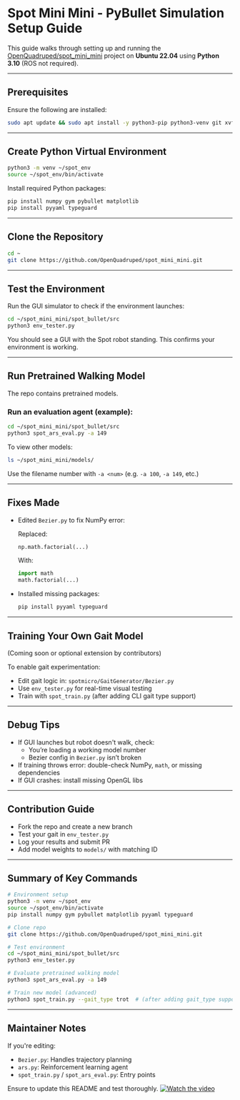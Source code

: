 
#  Spot Mini Mini - PyBullet Simulation Setup Guide

This guide walks through setting up and running the [OpenQuadruped/spot_mini_mini](https://github.com/OpenQuadruped/spot_mini_mini) project on **Ubuntu 22.04** using **Python 3.10** (ROS not required).

---

##  Prerequisites

Ensure the following are installed:

```bash
sudo apt update && sudo apt install -y python3-pip python3-venv git xvfb x11-utils libgl1-mesa-glx libegl1-mesa
```

---

##  Create Python Virtual Environment

```bash
python3 -m venv ~/spot_env
source ~/spot_env/bin/activate
```

Install required Python packages:

```bash
pip install numpy gym pybullet matplotlib
pip install pyyaml typeguard
```

---

##  Clone the Repository

```bash
cd ~
git clone https://github.com/OpenQuadruped/spot_mini_mini.git
```

---

##  Test the Environment

Run the GUI simulator to check if the environment launches:

```bash
cd ~/spot_mini_mini/spot_bullet/src
python3 env_tester.py
```

You should see a GUI with the Spot robot standing. This confirms your environment is working.

---

##  Run Pretrained Walking Model

The repo contains pretrained models.

### Run an evaluation agent (example):

```bash
cd ~/spot_mini_mini/spot_bullet/src
python3 spot_ars_eval.py -a 149
```

To view other models:
```bash
ls ~/spot_mini_mini/models/
```

Use the filename number with `-a <num>` (e.g. `-a 100`, `-a 149`, etc.)

---

##  Fixes Made

- Edited `Bezier.py` to fix NumPy error:
  
  Replaced:
  ```python
  np.math.factorial(...)
  ```
  With:
  ```python
  import math
  math.factorial(...)
  ```

- Installed missing packages:
  ```bash
  pip install pyyaml typeguard
  ```

---

##  Training Your Own Gait Model

(Coming soon or optional extension by contributors)

To enable gait experimentation:
- Edit gait logic in: `spotmicro/GaitGenerator/Bezier.py`
- Use `env_tester.py` for real-time visual testing
- Train with `spot_train.py` (after adding CLI gait type support)

---

## Debug Tips

- If GUI launches but robot doesn't walk, check:
  - You’re loading a working model number
  - Bezier config in `Bezier.py` isn’t broken
- If training throws error: double-check NumPy, `math`, or missing dependencies
- If GUI crashes: install missing OpenGL libs

---

##  Contribution Guide

- Fork the repo and create a new branch
- Test your gait in `env_tester.py`
- Log your results and submit PR
- Add model weights to `models/` with matching ID

---

## Summary of Key Commands

```bash
# Environment setup
python3 -m venv ~/spot_env
source ~/spot_env/bin/activate
pip install numpy gym pybullet matplotlib pyyaml typeguard

# Clone repo
git clone https://github.com/OpenQuadruped/spot_mini_mini.git

# Test environment
cd ~/spot_mini_mini/spot_bullet/src
python3 env_tester.py

# Evaluate pretrained walking model
python3 spot_ars_eval.py -a 149

# Train new model (advanced)
python3 spot_train.py --gait_type trot  # (after adding gait_type support)
```

---

## Maintainer Notes

If you're editing:
- `Bezier.py`: Handles trajectory planning
- `ars.py`: Reinforcement learning agent
- `spot_train.py` / `spot_ars_eval.py`: Entry points

Ensure to update this README and test thoroughly.
[![Watch the video](https://img.shields.io/badge/▶️-Watch_Demo-blue)](https://github.com/cyan-ide7/ros_quadrupedal/blob/main/Screencast%20from%2007-08-2025%2001_01_26%20AM%20(online-video-cutter.com).mp4?raw=true)
